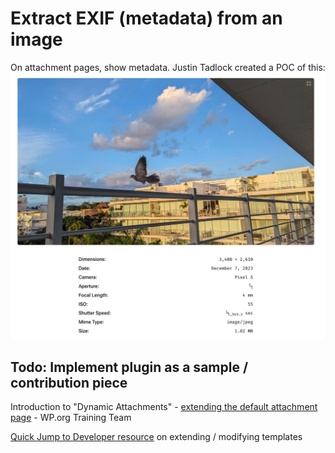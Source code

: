 # Extract EXIF (metadata) from an image

On attachment pages, show metadata. Justin Tadlock created a POC of this: 
![image](./EXIF-from-image.png)

## Todo: Implement plugin as a sample / contribution piece
Introduction to "Dynamic Attachments" - [extending the default attachment page](https://github.com/wptrainingteam/dynamic-attachments) - WP.org Training Team

[Quick Jump to Developer resource](https://developer.wordpress.org/news/2024/01/22/building-dynamic-block-based-attachment-templates-in-themes/#:~:text=Dynamic%20Attachments%20repository.-,Taking,-it%20to%20the) on extending / modifying templates 

